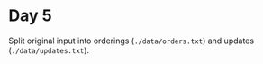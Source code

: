 # Day 5

Split original input into orderings (`./data/orders.txt`) and updates (`./data/updates.txt`).
